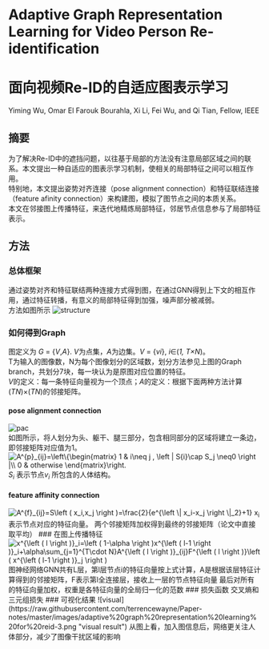 # Adaptive Graph Representation Learning for Video Person Re-identification
# 面向视频Re-ID的自适应图表示学习
Yiming Wu, Omar El Farouk Bourahla, Xi Li, Fei Wu, and Qi Tian, Fellow, IEEE  
## 摘要
为了解决Re-ID中的遮挡问题，以往基于局部的方法没有注意局部区域之间的联系。本文提出一种自适应的图表示学习机制，使相关的局部特征之间可以相互作用。  
特别地，本文提出姿势对齐连接（pose alignment connection）和特征联结连接（feature afinity connection）来构建图，模拟了图节点之间的本质关系。  
本文在邻接图上传播特征，来迭代地精炼局部特征，邻居节点信息参与了局部特征表示。
## 方法
### 总体框架
通过姿势对齐和特征联结两种连接方式得到图，在通过GNN得到上下文的相互作用，通过特征转播，有意义的局部特征得到加强，噪声部分被减弱。  
方法如图所示
![structure](https://raw.githubusercontent.com/terrencewayne/Paper-notes/master/images/adaptive%20graph%20representation%20learning%20for%20reid-1.png "structure")
### 如何得到Graph
图定义为 *G* = {*V*,*A*}. *V*为点集，*A*为边集。*V* = {*vi*}, *i*∈(*1, T×N*)。  
T为输入的图像数，N为每个图像划分的区域数，划分方法参见上图的Graph branch，共划分7块，每一块认为是原图对应位置的特征。  
*V*的定义：每一条特征向量视为一个顶点；*A*的定义：根据下面两种方法计算(*TN*)×(*TN*)的邻接矩阵。
#### pose alignment connection
![pac](https://raw.githubusercontent.com/terrencewayne/Paper-notes/master/images/adaptive%20graph%20representation%20learning%20for%20reid-2.png "pose alignment connection")  
如图所示，将人划分为头、躯干、腿三部分，包含相同部分的区域将建立一条边，即邻接矩阵对应值为1。 
<img src="https://latex.codecogs.com/gif.latex?A^{p}_{ij}=\left\{\begin{matrix}&space;1&space;&&space;i\neq&space;j&space;,&space;\left&space;|&space;S{i}\cap&space;S_j&space;\neq0&space;\right&space;|\\&space;0&space;&&space;otherwise&space;\end{matrix}\right." title="A^{p}_{ij}=\left\{\begin{matrix} 1 & i\neq j , \left | S{i}\cap S_j \neq0 \right |\\ 0 & otherwise \end{matrix}\right." />  
*S*<sub>*i*</sub> 表示节点*v*<sub>*i*</sub> 所包含的人体结构。
#### feature affinity connection
<img src="https://latex.codecogs.com/gif.latex?A^{f}_{ij}=S\left&space;(&space;x_i,x_j&space;\right&space;)=\frac{2}{e^{\left&space;\|&space;x_i-x_j&space;\right&space;\|_2}&plus;1}" title="A^{f}_{ij}=S\left ( x_i,x_j \right )=\frac{2}{e^{\left \| x_i-x_j \right \|_2}+1}" />  
x<sub>i</sub> 表示节点对应的特征向量。  
两个邻接矩阵加权得到最终的邻接矩阵（论文中直接取平均）  
### 在图上传播特征  
<img src="https://latex.codecogs.com/gif.latex?x^{\left&space;(&space;l&space;\right&space;)}_i=\left&space;(&space;1-\alpha&space;\right&space;)x^{\left&space;(&space;l-1&space;\right&space;)}_i&plus;\alpha\sum_{j=1}^{T\cdot&space;N}A^{\left&space;(&space;l&space;\right&space;)}_{ij}F^{\left&space;(&space;l&space;\right&space;)}\left&space;(&space;x^{\left&space;(&space;l-1&space;\right&space;)}_j&space;\right&space;)" title="x^{\left ( l \right )}_i=\left ( 1-\alpha \right )x^{\left ( l-1 \right )}_i+\alpha\sum_{j=1}^{T\cdot N}A^{\left ( l \right )}_{ij}F^{\left ( l \right )}\left ( x^{\left ( l-1 \right )}_j \right )" />  
图神经网络GNN共有L层，第l层节点i的特征向量按上式计算，A是根据该层特征计算得到的邻接矩阵，F表示第l全连接层，接收上一层的节点特征向量  
最后对所有的特征向量加权，权重是各特征向量的全局归一化的范数  
### 损失函数
交叉熵和三元组损失  
### 可视化结果
![visual](https://raw.githubusercontent.com/terrencewayne/Paper-notes/master/images/adaptive%20graph%20representation%20learning%20for%20reid-3.png "visual result")  
从图上看，加入图信息后，网络更关注人体部分，减少了图像干扰区域的影响
